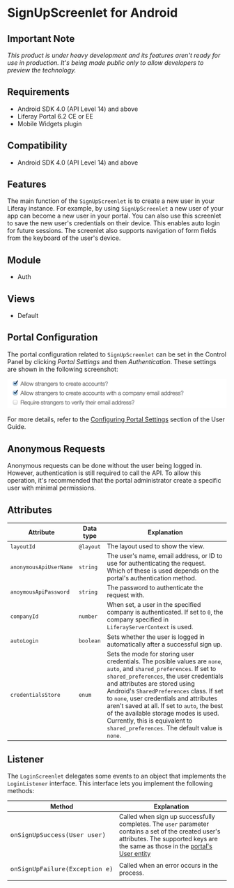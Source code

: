 # SignUpScreenlet for Android

## Important Note

*This product is under heavy development and its features aren't ready for use in production. It's being made public only to allow developers to preview the technology.*

## Requirements

- Android SDK 4.0 (API Level 14) and above
- Liferay Portal 6.2 CE or EE
- Mobile Widgets plugin

## Compatibility

- Android SDK 4.0 (API Level 14) and above

## Features

The main function of the `SignUpScreenlet` is to create a new user in your Liferay instance. For example, by using `SignUpScreenlet` a new user of your app can become a new user in your portal. You can also use this screenlet to save the new user's credentials on their device. This enables auto login for future sessions. The screenlet also supports navigation of form fields from the keyboard of the user's device.

## Module

- Auth

## Views

- Default

<!-- Picture
![The `SignUpScreenlet` with the Default and Flat7 themes.](Images/signup.png) -->

## Portal Configuration

The portal configuration related to `SignUpScreenlet` can be set in the Control Panel by clicking *Portal Settings* and then *Authentication*. These settings are shown in the following screenshot:

![The portal's authentication settings.](../../ios/Documentation/Images/portal-signup.png)

For more details, refer to the [Configuring Portal Settings](https://dev.liferay.com/discover/portal/-/knowledge_base/6-2/configuring-portal-settings) section of the User Guide.

## Anonymous Requests

Anonymous requests can be done without the user being logged in. However, authentication is still required to call the API. To allow this operation, it's recommended that the portal administrator create a specific user with minimal permissions.

## Attributes

| Attribute | Data type | Explanation |
|-----------|-----------|-------------| 
| `layoutId` | `@layout` | The layout used to show the view.|
| `anonymousApiUserName` | `string` | The user's name, email address, or ID to use for authenticating the request. Which of these is used depends on the portal's authentication method. |
| `anoymousApiPassword` | `string` | The password to authenticate the request with. |
| `companyId` | `number` | When set, a user in the specified company is authenticated. If set to `0`, the company specified in `LiferayServerContext` is used. |
| `autoLogin` | `boolean` | Sets whether the user is logged in automatically after a successful sign up. |
| `credentialsStore` | `enum` | Sets the mode for storing user credentials. The posible values are `none`, `auto`, and `shared_preferences`. If set to `shared_preferences`, the user credentials and attributes are stored using Android's `SharedPreferences` class. If set to `none`, user credentials and attributes aren't saved at all. If set to `auto`, the best of the available storage modes is used. Currently, this is equivalent to `shared_preferences`. The default value is `none`. |

## Listener

The `LoginScreenlet` delegates some events to an object that implements the `LoginListener` interface. This interface lets you implement the following methods:

| Method | Explanation |
|-----------|-------------| 
|  <pre>onSignUpSuccess(User user)</pre> | Called when sign up successfully completes. The `user` parameter contains a set of the created user's attributes. The supported keys are the same as those in the [portal's User entity](https://github.com/liferay/liferay-portal/blob/6.2.x/portal-impl/src/com/liferay/portal/service.xml#L2227) |
|  <pre>onSignUpFailure(Exception e)</pre> | Called when an error occurs in the process. |
